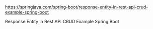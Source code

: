https://springjava.com/spring-boot/response-entity-in-rest-api-crud-example-spring-boot

Response Entity in Rest API CRUD Example Spring Boot